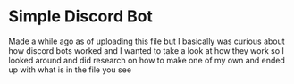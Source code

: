 # Simple Discord Bot

Made a while ago as of uploading this file but I basically was curious about how discord bots worked and I wanted to take a look at how they work so I looked around and did research on how to make one of my own and ended up with what is in the file you see
